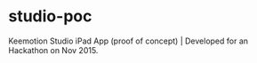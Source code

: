 # studio-poc
Keemotion Studio iPad App (proof of concept) | Developed for an Hackathon on Nov 2015.
